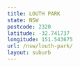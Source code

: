 ```yaml
---
title: LOUTH PARK
state: NSW
postcode: 2320
latitude: -32.741737
longitude: 151.543675
url: /nsw/louth-park/
layout: suburb
---
```

